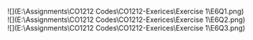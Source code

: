 ![](E:\Assignments\CO1212 Codes\CO1212-Exerices\Exercise 1\E6Q1.png)  
![](E:\Assignments\CO1212 Codes\CO1212-Exerices\Exercise 1\E6Q2.png)  
![](E:\Assignments\CO1212 Codes\CO1212-Exerices\Exercise 1\E6Q3.png)  